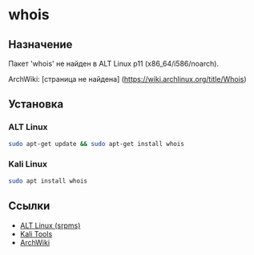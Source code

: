 # whois

## Назначение

Пакет 'whois' не найден в ALT Linux p11 (x86_64/i586/noarch).

ArchWiki: [страница не найдена] (https://wiki.archlinux.org/title/Whois)

## Установка

### ALT Linux
```bash
sudo apt-get update && sudo apt-get install whois
```

### Kali Linux
```bash
sudo apt install whois
```

## Ссылки

- [ALT Linux (srpms)](https://packages.altlinux.org/ru/p11/srpms/whois/)
- [Kali Tools](https://www.kali.org/tools/whois/)
- [ArchWiki](https://wiki.archlinux.org/title/Whois)
